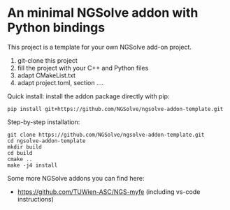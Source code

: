 # An minimal NGSolve addon with Python bindings

This project is a template for your own NGSolve add-on project. 
1. git-clone this project
2. fill the project with your C++ and Python files
3. adapt CMakeList.txt
4. adapt project.toml, section ....



Quick install: install the addon package directly with pip:

    pip install git+https://github.com/NGSolve/ngsolve-addon-template.git

Step-by-step installation:

    git clone https://github.com/NGSolve/ngsolve-addon-template.git
    cd ngsolve-addon-template
    mkdir build
    cd build
    cmake ..
    make -j4 install


Some more NGSolve addons you can find here:

  * https://github.com/TUWien-ASC/NGS-myfe (including vs-code instructions)
